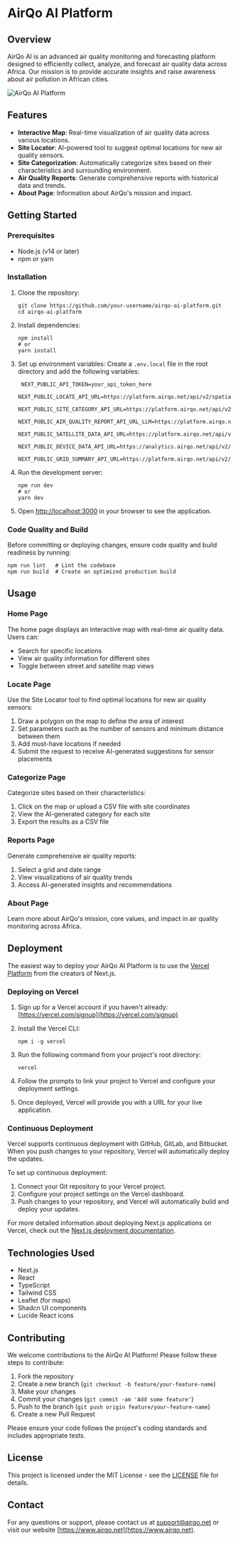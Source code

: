 # AirQo AI Platform

## Overview

AirQo AI is an advanced air quality monitoring and forecasting platform designed to efficiently collect, analyze, and forecast air quality data across Africa. Our mission is to provide accurate insights and raise awareness about air pollution in African cities.

![AirQo AI Platform](https://placeholder.com/airqo-platform-screenshot.png)

## Features

- **Interactive Map**: Real-time visualization of air quality data across various locations.
- **Site Locator**: AI-powered tool to suggest optimal locations for new air quality sensors.
- **Site Categorization**: Automatically categorize sites based on their characteristics and surrounding environment.
- **Air Quality Reports**: Generate comprehensive reports with historical data and trends.
- **About Page**: Information about AirQo's mission and impact.

## Getting Started

### Prerequisites

- Node.js (v14 or later)
- npm or yarn

### Installation

1. Clone the repository:
   ```
   git clone https://github.com/your-username/airqo-ai-platform.git
   cd airqo-ai-platform
   ```

2. Install dependencies:
   ```
   npm install
   # or
   yarn install
   ```

3. Set up environment variables:
   Create a `.env.local` file in the root directory and add the following variables:
   ```
    NEXT_PUBLIC_API_TOKEN=your_api_token_here   
    NEXT_PUBLIC_LOCATE_API_URL=https://platform.airqo.net/api/v2/spatial/site_location
    NEXT_PUBLIC_SITE_CATEGORY_API_URL=https://platform.airqo.net/api/v2/spatial/categorize_site
    NEXT_PUBLIC_AIR_QUALITY_REPORT_API_URL_LLM=https://platform.airqo.net/api/v2/spatial/air_quality_report
    NEXT_PUBLIC_SATELLITE_DATA_API_URL=https://platform.airqo.net/api/v2/spatial/satellite_prediction
    NEXT_PUBLIC_DEVICE_DATA_API_URL=https://analytics.airqo.net/api/v2/devices/readings/map
    NEXT_PUBLIC_GRID_SUMMARY_API_URL=https://platform.airqo.net/api/v2/devices/grids/summary?
   ```

4. Run the development server:
   ```
   npm run dev
   # or
   yarn dev
   ```

5. Open [http://localhost:3000](http://localhost:3000) in your browser to see the application.

### Code Quality and Build

Before committing or deploying changes, ensure code quality and build readiness by running:
   ```
   npm run lint   # Lint the codebase
   npm run build  # Create an optimized production build
   ```

## Usage

### Home Page
The home page displays an interactive map with real-time air quality data. Users can:
- Search for specific locations
- View air quality information for different sites
- Toggle between street and satellite map views

### Locate Page
Use the Site Locator tool to find optimal locations for new air quality sensors:
1. Draw a polygon on the map to define the area of interest
2. Set parameters such as the number of sensors and minimum distance between them
3. Add must-have locations if needed
4. Submit the request to receive AI-generated suggestions for sensor placements

### Categorize Page
Categorize sites based on their characteristics:
1. Click on the map or upload a CSV file with site coordinates
2. View the AI-generated category for each site
3. Export the results as a CSV file

### Reports Page
Generate comprehensive air quality reports:
1. Select a grid and date range
2. View visualizations of air quality trends
3. Access AI-generated insights and recommendations

### About Page
Learn more about AirQo's mission, core values, and impact in air quality monitoring across Africa.

## Deployment

The easiest way to deploy your AirQo AI Platform is to use the [Vercel Platform](https://vercel.com) from the creators of Next.js.

### Deploying on Vercel

1. Sign up for a Vercel account if you haven't already: [https://vercel.com/signup](https://vercel.com/signup)

2. Install the Vercel CLI:
   ```
   npm i -g vercel
   ```

3. Run the following command from your project's root directory:
   ```
   vercel
   ```

4. Follow the prompts to link your project to Vercel and configure your deployment settings.

5. Once deployed, Vercel will provide you with a URL for your live application.

### Continuous Deployment

Vercel supports continuous deployment with GitHub, GitLab, and Bitbucket. When you push changes to your repository, Vercel will automatically deploy the updates.

To set up continuous deployment:

1. Connect your Git repository to your Vercel project.
2. Configure your project settings on the Vercel dashboard.
3. Push changes to your repository, and Vercel will automatically build and deploy your updates.

For more detailed information about deploying Next.js applications on Vercel, check out the [Next.js deployment documentation](https://nextjs.org/docs/deployment).

## Technologies Used

- Next.js
- React
- TypeScript
- Tailwind CSS
- Leaflet (for maps)
- Shadcn UI components
- Lucide React icons

## Contributing

We welcome contributions to the AirQo AI Platform! Please follow these steps to contribute:

1. Fork the repository
2. Create a new branch (`git checkout -b feature/your-feature-name`)
3. Make your changes
4. Commit your changes (`git commit -am 'Add some feature'`)
5. Push to the branch (`git push origin feature/your-feature-name`)
6. Create a new Pull Request

Please ensure your code follows the project's coding standards and includes appropriate tests.

## License

This project is licensed under the MIT License - see the [LICENSE](LICENSE) file for details.

## Contact

For any questions or support, please contact us at support@airqo.net or visit our website [https://www.airqo.net](https://www.airqo.net).

